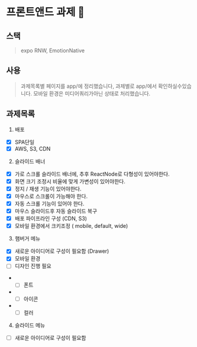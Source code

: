 # 프론트앤드 과제 👋

## 스택
> expo RNW, EmotionNative

## 사용
> 과제목록별 페이지를 app/에 정리했습니다, 과제별로 app/에서 확인하실수있습니다. 
> 모바일 환경은 미디어쿼리가아닌 상태로 처리했습니다.

## 과제목록

1. 배포
- [x] SPA단일
- [x] AWS, S3, CDN
2. 슬라이드 배너
- [x] 가로 스크롤 슬라이드 배너에, 추후 ReactNode로 다형성이 있어야한다.
- [x] 화면 크기 조정시 비율에 맞게 가변성이 있어야한다.
- [x] 정지 / 재생 기능이 있어야한다.
- [x] 마우스로 스크롤이 가능해야 한다.
- [x] 자동 스크롤 기능이 있어야 한다.
- [x] 마우스 슬라이드후 자동 슬라이드 복구
- [x] 배포 파이프라인 구성 (CDN, S3)
- [x] 모바일 환경에서 크키조정 ( mobile, default, wide)
3. 햄버거 메뉴
- [x] 새로운 아이디어로 구성이 필요함 (Drawer) 
- [x] 모바일 환경
- [ ] 디자인 진행 필요
- - [ ] 폰트
- - [ ] 아이콘
- - [ ] 컬러
4. 슬라이드 메뉴
- [ ] 새로운 아이디어로 구성이 필요함
